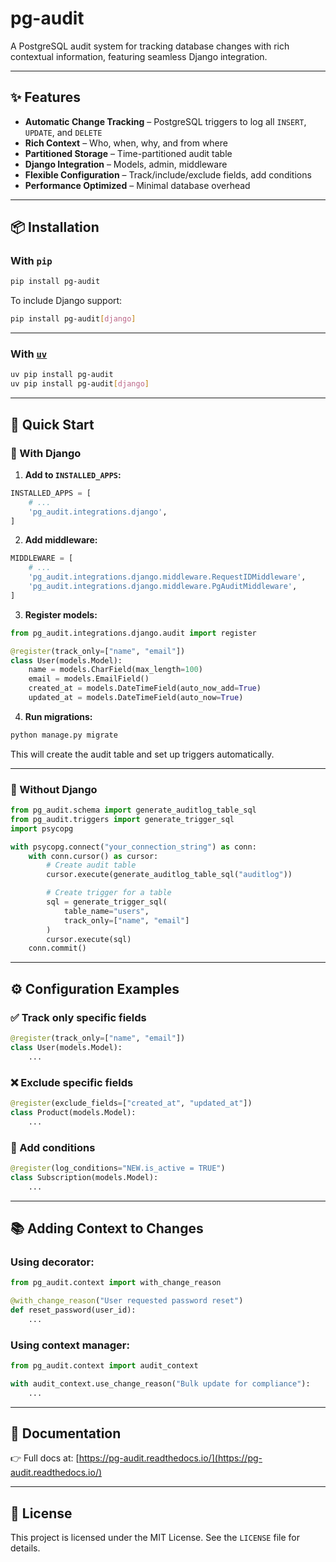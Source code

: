 # pg-audit

A PostgreSQL audit system for tracking database changes with rich contextual information, featuring seamless Django integration.

---

## ✨ Features

- **Automatic Change Tracking** – PostgreSQL triggers to log all `INSERT`, `UPDATE`, and `DELETE`
- **Rich Context** – Who, when, why, and from where
- **Partitioned Storage** – Time-partitioned audit table
- **Django Integration** – Models, admin, middleware
- **Flexible Configuration** – Track/include/exclude fields, add conditions
- **Performance Optimized** – Minimal database overhead

---

## 📦 Installation

### With `pip`

```bash
pip install pg-audit
```

To include Django support:

```bash
pip install pg-audit[django]
```

---

### With [`uv`](https://github.com/astral-sh/uv)

```bash
uv pip install pg-audit
uv pip install pg-audit[django]
```

---

## 🚀 Quick Start

### 🔧 With Django

1. **Add to `INSTALLED_APPS`:**

```python
INSTALLED_APPS = [
    # ...
    'pg_audit.integrations.django',
]
```

2. **Add middleware:**

```python
MIDDLEWARE = [
    # ...
    'pg_audit.integrations.django.middleware.RequestIDMiddleware',
    'pg_audit.integrations.django.middleware.PgAuditMiddleware',
]
```

3. **Register models:**

```python
from pg_audit.integrations.django.audit import register

@register(track_only=["name", "email"])
class User(models.Model):
    name = models.CharField(max_length=100)
    email = models.EmailField()
    created_at = models.DateTimeField(auto_now_add=True)
    updated_at = models.DateTimeField(auto_now=True)
```

4. **Run migrations:**

```bash
python manage.py migrate
```

This will create the audit table and set up triggers automatically.

---

### 🧩 Without Django

```python
from pg_audit.schema import generate_auditlog_table_sql
from pg_audit.triggers import generate_trigger_sql
import psycopg

with psycopg.connect("your_connection_string") as conn:
    with conn.cursor() as cursor:
        # Create audit table
        cursor.execute(generate_auditlog_table_sql("auditlog"))

        # Create trigger for a table
        sql = generate_trigger_sql(
            table_name="users",
            track_only=["name", "email"]
        )
        cursor.execute(sql)
    conn.commit()
```

---

## ⚙️ Configuration Examples

### ✅ Track only specific fields

```python
@register(track_only=["name", "email"])
class User(models.Model):
    ...
```

### ❌ Exclude specific fields

```python
@register(exclude_fields=["created_at", "updated_at"])
class Product(models.Model):
    ...
```

### 📐 Add conditions

```python
@register(log_conditions="NEW.is_active = TRUE")
class Subscription(models.Model):
    ...
```

---

## 📚 Adding Context to Changes

### Using decorator:

```python
from pg_audit.context import with_change_reason

@with_change_reason("User requested password reset")
def reset_password(user_id):
    ...
```

### Using context manager:

```python
from pg_audit.context import audit_context

with audit_context.use_change_reason("Bulk update for compliance"):
    ...
```

---

## 📖 Documentation

👉 Full docs at: [https://pg-audit.readthedocs.io/](https://pg-audit.readthedocs.io/)

---

## 🪪 License

This project is licensed under the MIT License. See the `LICENSE` file for details.
